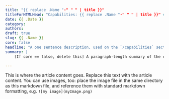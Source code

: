 ```yaml
---
title: "{{ replace .Name "-" " " | title }}"
titleForHTMLHead: "Capabilities: {{ replace .Name "-" " " | title }}" # TODO: can we DRY this out?
date: {{ .Date }}
category: 
authors: 
draft: true
slug: {{ .Name }}
core: false
headline: "A one sentence description, used on the `/capabilities` section page"
summary: |
    [If core == false, delete this] A paragraph-length summary of the concepts in this article; used in the modal pop-ups linked from the Core diagram.

---
```


This is where the article content goes. Replace this text with the article content. You can use images, too: place the image file in the same directory as this markdown file, and reference them with standard markdown formatting, e.g. `![my image](myImage.png)`